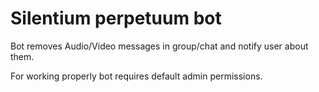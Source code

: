 # Silentium perpetuum bot

Bot removes Audio/Video messages in group/chat and notify user about them.

For working properly bot requires default admin permissions.
